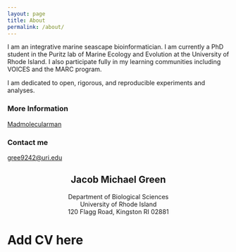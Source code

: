 ```yaml
---
layout: page
title: About
permalink: /about/
---
```


I am an integrative marine seascape bioinformatician. I am currently a PhD student in the Puritz lab of Marine Ecology and Evolution at the University of Rhode Island. I also participate fully in my learning communities including VOICES and the MARC program.

I am dedicated to open, rigorous, and reproducible experiments and analyses.

### More Information

[Madmolecularman](https://madmolecularman.wordpress.com/)

### Contact me

[gree9242@uri.edu](mailto:gree9242@uri.edu)

## <center>Jacob Michael Green</center>
<center>Department of Biological Sciences</center>
<center>University of Rhode Island</center>
<center>120 Flagg Road, Kingston RI 02881</center>

# Add CV here